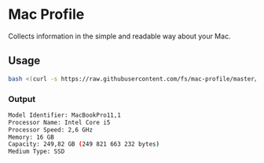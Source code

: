 # Mac Profile

Collects information in the simple and readable way about your Mac.

## Usage

```bash
bash <(curl -s https://raw.githubusercontent.com/fs/mac-profile/master/collect)
```

### Output

```bash
Model Identifier: MacBookPro11,1
Processor Name: Intel Core i5
Processor Speed: 2,6 GHz
Memory: 16 GB
Capacity: 249,82 GB (249 821 663 232 bytes)
Medium Type: SSD
```

